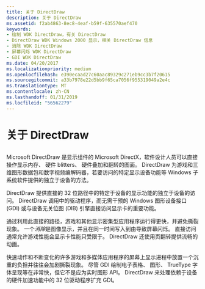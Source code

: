```yaml
---
title: 关于 DirectDraw
description: 关于 DirectDraw
ms.assetid: f2ab4863-8ec8-4eaf-b59f-635570aef470
keywords:
- 绘制 WDK DirectDraw，有关 DirectDraw
- DirectDraw WDK Windows 2000 显示，相关 DirectDraw 信息
- 消除 WDK DirectDraw
- 屏幕闪烁 WDK DirectDraw
- GDI WDK DirectDraw
ms.date: 04/20/2017
ms.localizationpriority: medium
ms.openlocfilehash: e390ecaad27c60aac89329c271eb9cc3b7f20615
ms.sourcegitcommit: a33b7978e22d5bb9f65ca7056f955319049a2e4c
ms.translationtype: MT
ms.contentlocale: zh-CN
ms.lasthandoff: 01/31/2019
ms.locfileid: "56562279"
---
```

# <a name="about-directdraw"></a>关于 DirectDraw


## <span id="ddk_about_directdraw_gg"></span><span id="DDK_ABOUT_DIRECTDRAW_GG"></span>


Microsoft DirectDraw 是显示组件的 Microsoft DirectX，软件设计人员可以直接操作显示内存、 硬件 blitters、 硬件叠加和翻转的图面。 DirectDraw 为游戏和三维图形数据包和数字视频编解码器，若要访问的特定显示设备功能等 Windows 子系统软件提供的独立于设备的方法。

DirectDraw 提供直接的 32 位路径中的特定于设备的显示功能的独立于设备的访问。 DirectDraw 调用中的驱动程序，而无需干预的 Windows 图形设备接口 (GDI) 或与设备无关位图 (DIB) 引擎直接访问显示卡的重要功能。

通过利用此直接的路径，游戏和其他显示密集型应用程序运行得更快，并避免撕裂现象。 一个*消除*是图像显示，并且在同一时间写入到由导致屏幕闪烁。 直接访问通常允许游戏性能会显示卡性能只受限于。 DirectDraw 还使用页翻转提供流畅的动画。

快速动作和不断变化的许多游戏和多媒体应用程序的屏幕上显示进程中放置一个沉重的负担并往往会加剧撕裂现象。 尽管 GDI 绘制电子表格、 图形、 TrueType 字体呈现等在非常快，但它不是应为实时图形 API。 DirectDraw 来处理依赖于设备的硬件加速功能中的 32 位驱动程序扩充 GDI。

 

 





